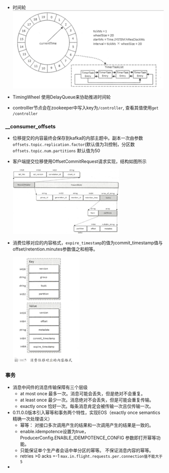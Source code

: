 - 时间轮
  ![时间轮格式](images/服务器端实现原理/服务器端实现原理0.png)

- TimingWheel 使用DelayQueue来协助推进时间轮

- controlller节点会在zookeeper中写入key为```/controller```, 查看其值使用```get /controller```

### __consumer_offsets

- 位移提交的内容最终会保存到kafka的内部主题中。副本一次由参数```offsets.topic.replication.factor```(默认值为3)控制，分区数```offsets.topic.num.partitions``` 默认值为50

- 客户端提交位移使用OffsetCommitRequest请求实现，结构如图所示
  
  <img src="assets/image-20200701223527774.png" alt="image-20200701223527774" style="zoom:33%;" />

- 消费位移对应的内容格式，```expire_timestamp```的值为commit_timestamp值与offset/retention.minutes参数值之和相等。
  
  <img src="assets/image-20200701224421177.png" alt="image-20200701224421177" style="zoom:33%;" />

### 事务

- 消息中间件的消息传输保障有三个层级
  - at most once 最多一次。消息可能会丢失，但是绝对不会重复。
  - at least once 最少一次。消息绝对不会丢失，但是可能会重复传输。
  - exactly once 恰好一次。每条消息肯定会被传输一次且仅传输一次。
- 0.11.0.0版本引入幂等和事务两个特性，实现EOS（exactly once semantics 精确一次处理语义）
  - 幂等： 对接口多次调用产生的结果和一次调用产生的结果是一致的。
  - enable.idempotence设置为true，ProducerConfig.ENABLE_IDEMPOTENCE_CONFIG 参数即打开幂等功能。
  - 只能保证单个生产者会话中单分区的幂等。 不保证消息内容的幂等。
  - retries >0 acks =-1  ```max.in.flight.requests.per.connection值不能大于5```
- 